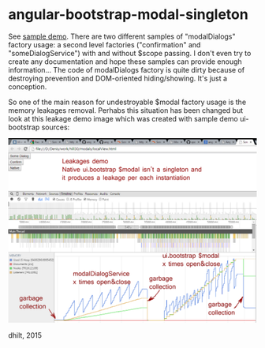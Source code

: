 angular-bootstrap-modal-singleton
================

See [sample demo](http://rawgit.com/dhilt/angular-bootstrap-modal-singleton/master/sample/localView.html). There are two different samples of "modalDialogs" factory usage: a second level factories ("confirmation" and "someDialogService") with and without $scope passing. I don't even try to create any documentation and hope these samples can provide enough information... The code of modalDialogs factory is quite dirty because of destroying prevention and DOM-oriented hiding/showing. It's just a conception.

So one of the main reason for undestroyable $modal factory usage is the memory leakages removal. Perhabs this situation has been changed but look at this leakage demo image which was created with sample demo ui-bootstrap sources:

![alt tag](https://raw.githubusercontent.com/dhilt/angular-bootstrap-modal-singleton/master/leaks.png)

dhilt, 2015
